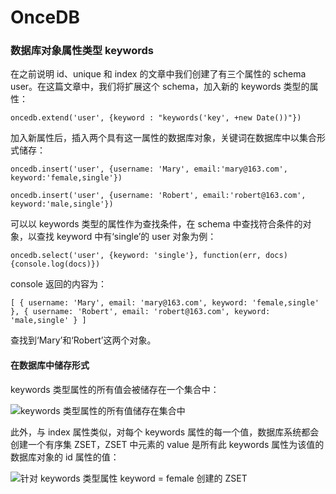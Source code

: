 # OnceDB
### 数据库对象属性类型  keywords  

在之前说明 id、unique 和 index 的文章中我们创建了有三个属性的 schema user。在这篇文章中，我们将扩展这个 schema，加入新的 keywords 类型的属性：  

	oncedb.extend('user', {keyword : "keywords('key', +new Date())"})

加入新属性后，插入两个具有这一属性的数据库对象，关键词在数据库中以集合形式储存：

    oncedb.insert('user', {username: 'Mary', email:'mary@163.com', keyword:'female,single'})

    oncedb.insert('user', {username: 'Robert', email:'robert@163.com', keyword:'male,single'})
 
可以以 keywords 类型的属性作为查找条件，在 schema 中查找符合条件的对象，以查找 keyword 中有‘single’的 user 对象为例：

    oncedb.select('user', {keyword: 'single'}, function(err, docs) {console.log(docs)})

console 返回的内容为：

    [ { username: 'Mary', email: 'mary@163.com', keyword: 'female,single' }, { username: 'Robert', email: 'robert@163.com', keyword: 'male,single' } ]

查找到‘Mary’和‘Robert’这两个对象。

#### 在数据库中储存形式

keywords 类型属性的所有值会被储存在一个集合中：  
  
![keywords 类型属性的所有值储存在集合中][1]  
  
此外，与 index 属性类似，对每个 keywords 属性的每一个值，数据库系统都会创建一个有序集 ZSET，ZSET 中元素的 value 是所有此 keywords 属性为该值的数据库对象的 id 属性的值：  
  
![针对 keywords 类型属性 keyword = female 创建的 ZSET][2]  
  
  
  



[1]: https://raw.githubusercontent.com/OnceDoc/images/gh-pages/OnceDB/keywords/keywords_set.png
[2]: https://raw.githubusercontent.com/OnceDoc/images/gh-pages/OnceDB/keywords/keywords_zset.png
